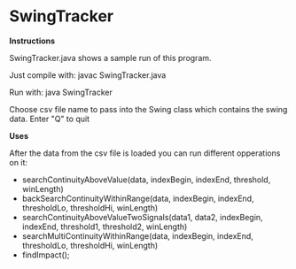 # SwingTracker

**Instructions**

SwingTracker.java shows a sample run of this program.  

Just compile with: javac SwingTracker.java

Run with: java SwingTracker

Choose csv file name to pass into the Swing class which contains the swing data.
Enter "Q" to quit

**Uses**

After the data from the csv file is loaded you can run different opperations on it:
- searchContinuityAboveValue(data, indexBegin, indexEnd, threshold, winLength)
- backSearchContinuityWithinRange(data, indexBegin, indexEnd, thresholdLo, thresholdHi, winLength)
- searchContinuityAboveValueTwoSignals(data1, data2, indexBegin, indexEnd, threshold1, threshold2, winLength)
- searchMultiContinuityWithinRange(data, indexBegin, indexEnd, thresholdLo, thresholdHi, winLength)
- findImpact();
